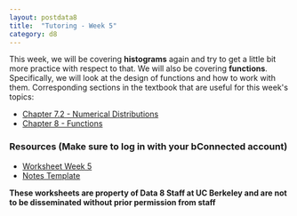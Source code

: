 ```yaml
---
layout: postdata8
title:  "Tutoring - Week 5"
category: d8
---
```


This week, we will be covering **histograms** again and try to get a little bit more practice with respect to that. We will also be covering **functions**. Specifically, we will look at the design of functions and how to work with them. Corresponding sections in the textbook that are useful for this week's topics:

- [Chapter 7.2 - Numerical Distributions](https://www.inferentialthinking.com/chapters/07/2/Visualizing_Numerical_Distributions.html)
- [Chapter 8 - Functions](https://www.inferentialthinking.com/chapters/08/Functions_and_Tables.html)

### Resources (Make sure to log in with your bConnected account)

- [Worksheet Week 5](https://drive.google.com/file/d/18kJFnNju3go4aHPxgprg2_Z07fSfVcMc/view?usp=sharing)
- [Notes Template](/assets/docs/tutsec5.pdf)

<!---
- [Notes Section 1](/)
- [Notes Section 2](/)
- [Worksheet Solution (Restricted Access)](https://drive.google.com/file/d/18kJFnNju3go4aHPxgprg2_Z07fSfVcMc/view?usp=sharing)
-->


**These worksheets are property of Data 8 Staff at UC Berkeley and are not to be disseminated without prior permission from staff**
